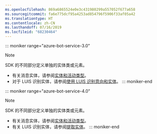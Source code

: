 ```yaml
---
ms.openlocfilehash: 869a6865524e0e3c431980299a557052f677a658
ms.sourcegitcommit: fa6e775dcf95a4253ad854796f5906f33af05a42
ms.translationtype: HT
ms.contentlocale: zh-CN
ms.lasthandoff: 07/16/2019
ms.locfileid: "68230464"
---
```

::: moniker range="azure-bot-service-3.0"
> [!NOTE]
> SDK 的不同部分定义单独的实体类或元素。
> - 有关消息实体，请参阅[实体和活动类型](https://docs.microsoft.com/azure/bot-service/bot-service-activities-entities?view=azure-bot-service-4.0)。
> - 对于 LUIS 识别实体，请参阅[使用 LUIS 识别意向和实体](../nodejs/bot-builder-nodejs-recognize-intent-luis.md)。
::: moniker-end

::: moniker range="azure-bot-service-4.0"
> [!NOTE]
> SDK 的不同部分定义单独的实体类或元素。
> - 有关消息实体，请参阅[实体和活动类型](https://docs.microsoft.com/azure/bot-service/bot-service-activities-entities?view=azure-bot-service-4.0)。
> - 有关 LUIS 识别实体，请参阅[提取实体](../v4sdk/bot-builder-howto-v4-luis.md)。
::: moniker-end
